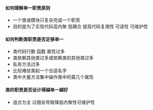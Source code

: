 #### 如何理解单一职责原则
+ 一个类或模块只复杂完成一个职责
+ 目的是为了实现代码高内聚 低耦合 提高代码复用性 可读性 可维护性

#### 如何判断类职责是否足够单一
+ 类代码行数 函数 属性过多
+ 类依赖其他类过多或依赖类的其他类过多
+ 私有方法过多
+ 比较难给类起一个合适名字
+ 类中大量方法集中操作类中的莫几个属性

#### 类的职责是否设计得越单一越好
+ 适合为主 过细会导致降低内聚性可维护性

